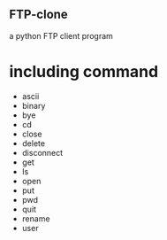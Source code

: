 ## FTP-clone
a python FTP client program 
# including command
- ascii
- binary
- bye
- cd
- close
- delete
- disconnect
- get
- ls
- open
- put
- pwd
- quit
- rename
- user
